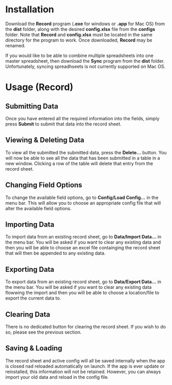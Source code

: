 # Installation

Download the **Record** program (**.exe** for windows or **.app** for Mac OS) from the **dist** folder, along with the desired **config.xlsx** file from the **configs** folder. Note that **Record** and **config.xlsx** must be located in the same directory for the program to work. Once downloaded, **Record** may be renamed. 

If you would like to be able to combine multiple spreadsheets into one master spreadsheet, then download the **Sync** program from the **dist** folder. Unfortunately, syncing spreadhseets is not currently supported on Mac OS.

# Usage (Record)

## Submitting Data

Once you have entered all the required information into the fields, simply press **Submit** to submit that data into the record sheet.

## Viewing & Deleting Data

To view all the submitted the submitted data, press the **Delete...** button. You will now be able to see all the data that has been submitted in a table in a new window. Clicking a row of the table will delete that entry from the record sheet.

## Changing Field Options

To change the available field options, go to **Config/Load Config...** in the menu bar. This will allow you to choose an appropriate config file that will alter the available field options.

## Importing Data

To import data from an existing record sheet, go to **Data/Import Data...** in the menu bar. You will be asked if you want to clear any existing data and then you will be able to choose an excel file containging the record sheet that will then be appended to any existing data.

## Exporting Data

To export data from an existing record sheet, go to **Data/Export Data...** in the menu bar. You will be asked if you want to clear any existing data flowwing the import and then you will be able to choose a location/file to export the current data to.

## Clearing Data ##

There is no dedicated button for clearing the record sheet. If you wish to do so, please see the previous section.

## Saving & Loading ##

The record sheet and active config will all be saved internally when the app is closed nad reloaded automatically on launch. If the app is ever update or reinstalled, this information will not be retained. However, you can always import your old data and reload in the config file.